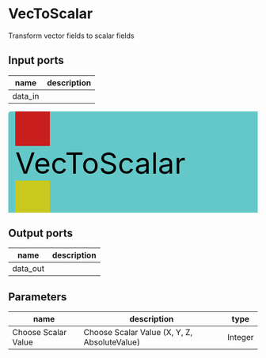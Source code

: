 
# VecToScalar
Transform vector fields to scalar fields

## Input ports
|name|description|
|-|-|
|data_in||


<svg width="516.5999999999999" height="210" >
<rect x="0" y="0" width="516.5999999999999" height="210" rx="5" ry="5" style="fill:#64c8c8ff;" />
<rect x="14.0" y="0" width="70" height="70" rx="0" ry="0" style="fill:#c81e1eff;" >
<title>data_in</title></rect>
<title>data_in</title></rect><rect x="14.0" y="140" width="70" height="70" rx="0" ry="0" style="fill:#c8c81eff;" >
<title>data_out</title></rect>
<text x="14.0" y="126.0" font-size="4.2em">VecToScalar</text></svg>

## Output ports
|name|description|
|-|-|
|data_out||


## Parameters
|name|description|type|
|-|-|-|
|Choose Scalar Value|Choose Scalar Value (X, Y, Z, AbsoluteValue)|Integer|
